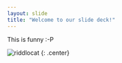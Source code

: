 ```yaml
---
layout: slide
title: "Welcome to our slide deck!"
---
```


This is funny :-P

![riddlocat](https://octodex.github.com/images/riddlocat.png)
{: .center}
